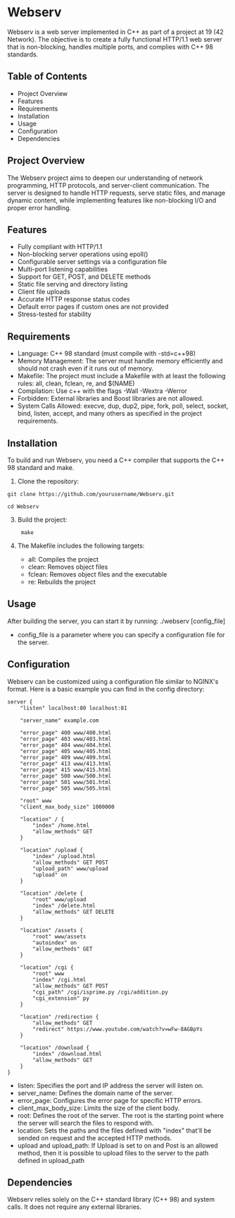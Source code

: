 # Webserv

Webserv is a web server implemented in C++ as part of a project at 19 (42 Network). The objective is to create a fully functional HTTP/1.1 web server that is non-blocking, handles multiple ports, and complies with C++ 98 standards.

## Table of Contents

- Project Overview
- Features
- Requirements
- Installation
- Usage
- Configuration
- Dependencies

## Project Overview

The Webserv project aims to deepen our understanding of network programming, HTTP protocols, and server-client communication. The server is designed to handle HTTP requests, serve static files, and manage dynamic content, while implementing features like non-blocking I/O and proper error handling.

## Features

- Fully compliant with HTTP/1.1
- Non-blocking server operations using epoll()
- Configurable server settings via a configuration file
- Multi-port listening capabilities
- Support for GET, POST, and DELETE methods
- Static file serving and directory listing
- Client file uploads
- Accurate HTTP response status codes
- Default error pages if custom ones are not provided
- Stress-tested for stability

## Requirements

- Language: C++ 98 standard (must compile with -std=c++98)
- Memory Management: The server must handle memory efficiently and should not crash even if it runs out of memory.
- Makefile: The project must include a Makefile with at least the following rules: all, clean, fclean, re, and $(NAME)
- Compilation: Use c++ with the flags -Wall -Wextra -Werror
- Forbidden: External libraries and Boost libraries are not allowed.
- System Calls Allowed: execve, dup, dup2, pipe, fork, poll, select, socket, bind, listen, accept, and many others as specified in the project requirements.

## Installation

To build and run Webserv, you need a C++ compiler that supports the C++ 98 standard and make.

1. Clone the repository:

```
git clone https://github.com/yourusername/Webserv.git
```
```
cd Webserv
```

3. Build the project:


		make

5. The Makefile includes the following targets:
   - all: Compiles the project
   - clean: Removes object files
   - fclean: Removes object files and the executable
   - re: Rebuilds the project

## Usage

After building the server, you can start it by running:
./webserv [config_file]

- config_file is a parameter where you can specify a configuration file for the server.

## Configuration

Webserv can be customized using a configuration file similar to NGINX's format. Here is a basic example you can find in the config directory:

	server {
		"listen" localhost:80 localhost:81
	
		"server_name" example.com
	
		"error_page" 400 www/400.html
		"error_page" 403 www/403.html
		"error_page" 404 www/404.html
		"error_page" 405 www/405.html
		"error_page" 409 www/409.html
		"error_page" 413 www/413.html
		"error_page" 415 www/415.html
		"error_page" 500 www/500.html
		"error_page" 501 www/501.html
		"error_page" 505 www/505.html
	
		"root" www
		"client_max_body_size" 1000000
	
		"location" / {
			"index" /home.html
			"allow_methods" GET
		}
	
		"location" /upload {
			"index" /upload.html
			"allow_methods" GET POST
			"upload_path" www/upload
			"upload" on
		}
	
		"location" /delete {
			"root" www/upload
			"index" /delete.html
			"allow_methods" GET DELETE
		}
	
		"location" /assets {
			"root" www/assets
			"autoindex" on
			"allow_methods" GET
		}
	
		"location" /cgi {
			"root" www
			"index" /cgi.html
			"allow_methods" GET POST
			"cgi_path" /cgi/isprime.py /cgi/addition.py
			"cgi_extension" py
		}
	
		"location" /redirection {
			"allow_methods" GET
			"redirect" https://www.youtube.com/watch?v=wFw-8AGBpYs
		}
	
		"location" /download {
			"index" /download.html
			"allow_methods" GET
		}
	}


- listen: Specifies the port and IP address the server will listen on.
- server_name: Defines the domain name of the server.
- error_page: Configures the error page for specific HTTP errors.
- client_max_body_size: Limits the size of the client body.
- root: Defines the root of the server. The root is the starting point where the server will search the files to respond with.
- location: Sets the paths and the files defined with "index" that'll be sended on request and the accepted HTTP methods.
- upload and upload_path: If Upload is set to on and Post is an allowed method, then it is possible to upload files to the server to the path defined in upload_path

## Dependencies

Webserv relies solely on the C++ standard library (C++ 98) and system calls. It does not require any external libraries.
